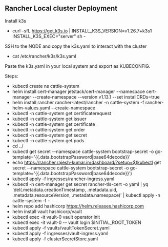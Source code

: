 ## Rancher Local cluster Deployment

Install k3s
- curl -sfL https://get.k3s.io | INSTALL_K3S_VERSION=v1.26.7+k3s1 INSTALL_K3S_EXEC="server" sh -

SSH to the NODE and copy the k3s.yaml to interact with the cluster
- cat /etc/rancher/k3s/k3s.yaml 

Paste the k3s.yaml in your local system and export as KUBECONFIG.

Steps:

- kubectl create ns cattle-system
- helm install cert-manager jetstack/cert-manager --namespace cert-manager --create-namespace --version v1.13.1 --set installCRDs=true
- helm install rancher rancher-latest/rancher -n cattle-system -f rancher-helm-values.yaml --create-namespace
- kubectl -n cattle-system get certificaterequest
- kubectl -n cattle-system get issuer
- kubectl -n cattle-system get certificate
- kubectl -n cattle-system get order
- kubectl -n cattle-system get secret
- kubectl -n cattle-system get pods
- cd ../
- kubectl get secret --namespace cattle-system bootstrap-secret -o go-template='{{.data.bootstrapPassword|base64decode}}'
- echo https://rancher.rajesh-kumar.in/dashboard/?setup=$(kubectl get secret --namespace cattle-system bootstrap-secret -o go-template='{{.data.bootstrapPassword|base64decode}}')
- kubectl apply -f ingresses/rancher-ingress.yaml
- kubectl -n cert-manager get secret rancher-tls-cert -o yaml | yq 'del(.metadata.creationTimestamp, .metadata.uid, .metadata.resourceVersion, .metadata.namespace)' | kubectl apply -n cattle-system -f -
- helm repo add hashicorp https://helm.releases.hashicorp.com
- helm install vault hashicorp/vault
- kubectl exec -it vault-0 vault operator init
- kubectl exec -it vault-0 -- vault login $INITIAL_ROOT_TOKEN
- kubectl apply -f vaults/vaultTokenSecret.yaml
- kubectl apply -f ingresses/vault-ingress.yaml
- kubectl apply -f clusterSecretStore.yaml
